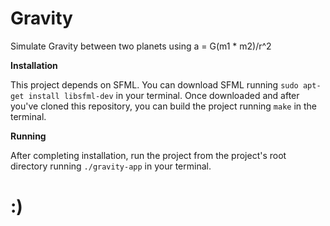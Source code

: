 # Gravity
Simulate Gravity between two planets using a = G(m1 * m2)/r^2

**Installation**

This project depends on SFML. You can download SFML running `sudo apt-get install libsfml-dev` in your terminal.
Once downloaded and after you've cloned this repository, you can build the project running `make` in the terminal.

**Running**

After completing installation, run the project from the project's root directory running `./gravity-app` in your terminal.

# :)

